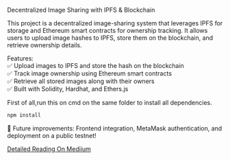 Decentralized Image Sharing with IPFS & Blockchain  

This project is a decentralized image-sharing system that leverages IPFS for storage and Ethereum smart contracts for ownership tracking. It allows users to upload image hashes to IPFS, store them on the blockchain, and retrieve ownership details.  

Features:  
✅ Upload images to IPFS and store the hash on the blockchain  
✅ Track image ownership using Ethereum smart contracts  
✅ Retrieve all stored images along with their owners  
✅ Built with Solidity, Hardhat, and Ethers.js  

First of all,run this on cmd on the same folder to install all dependencies.  

```bash
npm install
```

🚀 Future improvements: Frontend integration, MetaMask authentication, and deployment on a public testnet!

[Detailed Reading On Mediium](https://medium.com/@kaniskaraj/building-a-decentralized-image-sharing-system-with-ipfs-and-blockchain-5a6bc3ef4493)
